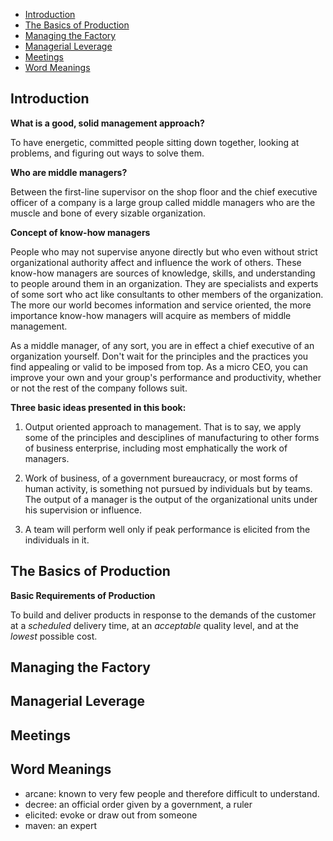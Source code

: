 - [Introduction](#introduction)
- [The Basics of Production](#the-basics-of-production)
- [Managing the Factory](#managing-the-factory)
- [Managerial Leverage](#managerial-leverage)
- [Meetings](#meetings)
- [Word Meanings](#word-meanings)

## Introduction

**What is a good, solid management approach?**

To have energetic, committed people sitting down together, looking at problems, and figuring out ways to solve them.

**Who are middle managers?**

Between the first-line supervisor on the shop floor and the chief executive officer of a company is a large group called middle managers who are the muscle and bone of every sizable organization.

**Concept of know-how managers**

People who may not supervise anyone directly but who even without strict organizational authority affect and influence the work of others. These know-how managers are sources of knowledge, skills, and understanding to people around them in an organization. They are specialists and experts of some sort who act like consultants to other members of the organization. The more our world becomes information and service oriented, the more importance know-how managers will acquire as members of middle management.

As a middle manager, of any sort, you are in effect a chief executive of an organization yourself. Don't wait for the principles and the practices you find appealing or valid to be imposed from top. As a micro CEO, you can improve your own and your group's performance and productivity, whether or not the rest of the company follows suit.

**Three basic ideas presented in this book:**

1. Output oriented approach to management. That is to say, we apply some of the principles and desciplines of manufacturing to other forms of business enterprise, including most emphatically the work of managers.

2. Work of business, of a government bureaucracy, or most forms of human activity, is something not pursued by individuals but by teams. The output of a manager is the output of the organizational units under his supervision or influence.

3. A team will perform well only if peak performance is elicited from the individuals in it.

## The Basics of Production

**Basic Requirements of Production**

To build and deliver products in response to the demands of the customer at a *scheduled* delivery time, at an *acceptable* quality level, and at the *lowest* possible cost.

## Managing the Factory

## Managerial Leverage

## Meetings

## Word Meanings

- arcane: known to very few people and therefore difficult to understand.
- decree: an official order given by a government, a ruler
- elicited: evoke or draw out from someone
- maven: an expert
